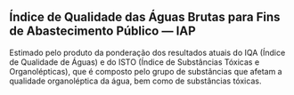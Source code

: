 ## Índice de Qualidade das Águas Brutas para Fins de Abastecimento Público — IAP

Estimado pelo produto da ponderação dos resultados atuais do  IQA (Índice de Qualidade de Águas) e do ISTO (Índice de Substâncias Tóxicas e Organolépticas), que é composto pelo grupo de substâncias que afetam a qualidade organoléptica da água, bem como de substâncias tóxicas.
